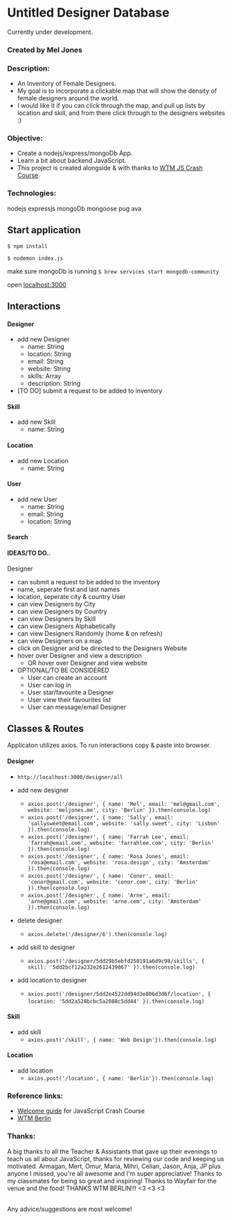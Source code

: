# Untitled Designer Database
Currently under development.

### Created by Mel Jones

### Description:
- An Inventory of Female Designers.
- My goal is to incorporate a clickable map that will show the density of female designers around the world. 
- I would like it if you can click through the map, and pull up lists by location and skill, and from there click through to the designers websites :)  

### Objective:
- Create a nodejs/express/mongoDb App.
- Learn a bit about backend JavaScript. 
- This project is created alongside & with thanks to [WTM JS Crash Course](https://github.com/WTMBerlin/jscc2019).

### Technologies:
nodejs expressjs mongoDb mongoose pug ava

## Start application
`$ npm install`

`$ nodemon index.js`

make sure mongoDb is running `$ brew services start mongodb-community`

open [localhost:3000](http://localhost:3000/)

## Interactions

#### Designer
- add new Designer
  - name: String
  - location: String
  - email: String
  - website: String
  - skills: Array
  - description: String
- [TO DO] submit a request to be added to inventory  


#### Skill
- add new Skill
  - name: String


#### Location
- add new Location
  - name: String


#### User
- add new User
  - name: String
  - email: String
  - location: String


#### Search



#### IDEAS/TO DO..
Designer
  - can submit a request to be added to the inventory
  - name, seperate first and last names
  - location, seperate city & country
User
  - can view Designers by City
  - can view Designers by Country
  - can view Designers by Skill
  - can view Designers Alphabetically
  - can view Designers Randomly (home & on refresh)
  - can view Designers on a map
  - click on Designer and be directed to the Designers Website
  - hover over Designer and view a description
    - OR hover over Designer and view website
  - OPTIONAL/TO BE CONSIDERED
    - User can create an account
    - User can log in
    - User star/favourite a Designer
    - User view their favourites list
    - User can message/email Designer



## Classes & Routes
Applicaton utilizes axios. To run interactions copy & paste into browser.


#### Designer
- `http://localhost:3000/designer/all`
- add new designer
  - `axios.post('/designer', { name: 'Mel', email: 'mel@gmail.com', website: 'meljones.me', city: 'Berlin' }).then(console.log)`
  - `axios.post('/designer', { name: 'Sally', email: 'sallysweet@email.com', website: 'sally.sweet', city: 'Lisbon' }).then(console.log)`
  - `axios.post('/designer', { name: 'Farrah Lee', email: 'farrah@email.com', website: 'farrahlee.com', city: 'Berlin' }).then(console.log)`
  - `axios.post('/designer', { name: 'Rosa Jones', email: 'rosa@email.com', website: 'rosa.design', city: 'Amsterdam' }).then(console.log)`
  - `axios.post('/designer', { name: 'Conor', email: 'conor@gmail.com', website: 'conor.com', city: 'Berlin' }).then(console.log)`
  - `axios.post('/designer', { name: 'Arne', email: 'arne@gmail.com', website: 'arne.com', city: 'Amsterdam' }).then(console.log)`

- delete designer
  - `axios.delete('/designer/6').then(console.log)`

- add skill to designer
  - `axios.post('/designer/5dd29b5ebfd250191a6d9c98/skills', { skill: '5dd2bcf12a232e2612439867' }).then(console.log)`

- add location to designer
  - `axios.post('/designer/5dd2e4522dd94d3e806d3d6f/location', { location: '5dd2a528bcbc5a2088c5dd44' }).then(console.log)`
​
#### Skill
- add skill
  - `axios.post('/skill', { name: 'Web Design'}).then(console.log)`


#### Location
- add location
  - `axios.post('/location', { name: 'Berlin'}).then(console.log)`





### Reference links:
- [Welcome guide](https://github.com/WTMBerlin/jscc-welcomeguide) for JavaScript Crash Course
- [WTM Berlin](http://wtmberlin.com/)



### Thanks:
A big thanks to all the Teacher & Assistants that gave up their evenings to teach us all about JavaScript, thanks for reviewing our code and keeping us motivated. Armagan, Mert, Omur, Maria, Mihri, Celian, Jason, Anja, JP plus anyone I missed, you're all awesome and I'm super appreciative!
Thanks to my classmates for being so great and inspiring!
Thanks to Wayfair for the venue and the food!
THANKS WTM BERLIN!!! <3 <3 <3

<br>
Any advice/suggestions are most welcome!